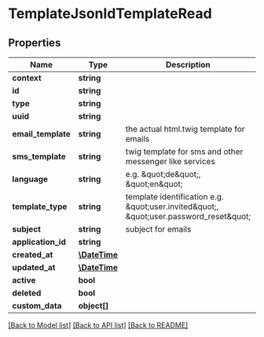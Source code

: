 # TemplateJsonldTemplateRead

## Properties
Name | Type | Description | Notes
------------ | ------------- | ------------- | -------------
**context** | **string** |  | [optional] 
**id** | **string** |  | [optional] 
**type** | **string** |  | [optional] 
**uuid** | **string** |  | [optional] 
**email_template** | **string** | the actual html.twig template for emails | 
**sms_template** | **string** | twig template for sms and other messenger like services | [optional] 
**language** | **string** | e.g. \&quot;de\&quot;, \&quot;en\&quot; | 
**template_type** | **string** | template identification e.g. \&quot;user.invited\&quot;, \&quot;user.password_reset\&quot; | 
**subject** | **string** | subject for emails | [optional] 
**application_id** | **string** |  | [optional] 
**created_at** | [**\DateTime**](\DateTime.md) |  | [optional] 
**updated_at** | [**\DateTime**](\DateTime.md) |  | [optional] 
**active** | **bool** |  | [optional] 
**deleted** | **bool** |  | [optional] 
**custom_data** | **object[]** |  | [optional] 

[[Back to Model list]](../../README.md#documentation-for-models) [[Back to API list]](../../README.md#documentation-for-api-endpoints) [[Back to README]](../../README.md)

